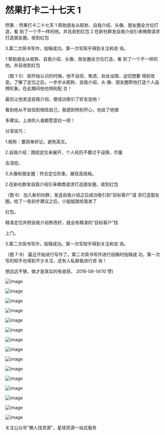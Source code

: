# 然果打卡二十七天 1

然果. : 然果打卡二十七天 1.帮助朋友从昵称、自我介绍、头像、朋友圈全方位打造，看 到了一个不一样的他。并且收到红包 2.在新社群发自我介绍引来微商请求打造朋友圈，收到红包

3.第二次简书写作，投稿成功。第一次写知乎得到关注和咨 询。

1.帮助朋友从昵称、自我介绍、头像、朋友圈全方位打造，看 到了一个不一样的他。并且收到红包

（图 1-5） 刚开始认识的时候，他不自信、焦虑、处处设限，迫切想要 得到改变。了解了定位之后，一步步从昵称、自我介绍、头 像、朋友圈帮他打造个人品牌形象。在此期间他也特别配 合！

最后让他发送自我介绍，便成功吸引了好友加他！

看到他从不自信到相信自己，我感到特别开心，也给了他很

多建议。上进的人谁都愿意拉一把！

分享技巧：

1.昵称：要简单好记，避免英文。

2.自我介绍：围绕定位来展开，个人经历不要过于设限，尽量

去深挖。

3.头像和朋友圈：符合定位形象，展现高规格。

2.在新社群发自我介绍引来微商请求打造朋友圈，收到红包

（图 6） 加入新的社群，发送自我介绍之后成功吸引到“目标客户”请 求打造朋友圈。给了一些初步建议之后，小姐姐就给我发了

红包。

精准定位并把自我介绍修改好，就会有精准的“目标客户”找

上门。

3.第二次简书写作，投稿成功。第一次写知乎得到关注和咨 询。

（图 7-8） 最近开始进行写作了。第二次简书写作进行投稿时投稿成 功，第一次写的知乎也得到不少关注，还有人私聊我进行咨 询！

想远远不够，做才是真实的有收获。 2018-08-14(10 赞)

![image](img/Image_557.png)

![image](img/Image_558.png)

![image](img/Image_559.png)

![image](img/Image_560.png)

![image](img/Image_561.png)

![image](img/Image_562.png)

![image](img/Image_563.png)

![image](img/Image_564.png)

![image](img/Image_565.png)

![image](img/Image_566.png)

![image](img/Image_567.png)

![image](img/Image_568.png)

![image](img/Image_569.png)

![image](img/Image_570.png)

![image](img/Image_571.png)

关注公众号"懒人找资源"，星球资源一站式服务